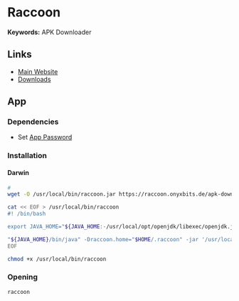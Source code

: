 # Raccoon

<!--
https://github.com/DatGizmo/scripts/blob/master/raccoon
-->

**Keywords:** APK Downloader

## Links

- [Main Website](https://raccoon.onyxbits.de/)
- [Downloads](https://raccoon.onyxbits.de/downloads/)

## App

### Dependencies

- Set [App Password](/android/apk.md#app-password)

### Installation

#### Darwin

```sh
#
wget -O /usr/local/bin/raccoon.jar https://raccoon.onyxbits.de/apk-downloader/raccoon-4.23.0.jar

cat << EOF > /usr/local/bin/raccoon
#! /bin/bash

export JAVA_HOME="${JAVA_HOME:-/usr/local/opt/openjdk/libexec/openjdk.jdk/Contents/Home}"

"${JAVA_HOME}/bin/java" -Draccoon.home="$HOME/.raccoon" -jar '/usr/local/bin/raccoon.jar'
EOF

chmod +x /usr/local/bin/raccoon
```

### Opening

```sh
raccoon
```

<!-- ### Usage

```sh
adb install ~/.raccoon/content/apps/<class-name>

#
adb uninstall <package-name>
```

